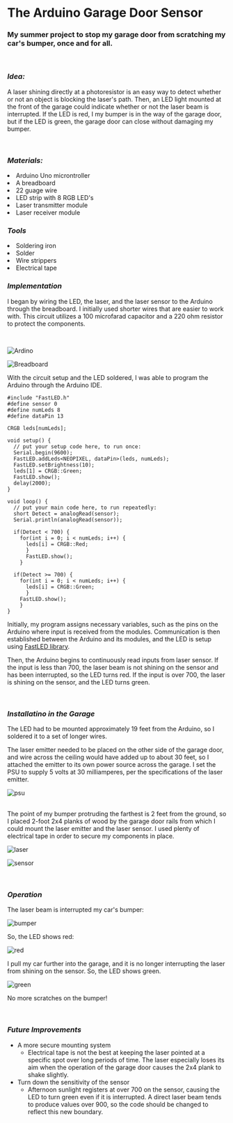 # The Arduino Garage Door Sensor
### My summer project to stop my garage door from scratching my car's bumper, once and for all.

<br>

### *Idea:*

A laser shining directly at a photoresistor is an easy way to detect whether or not an object is blocking the laser's path. Then, an LED light mounted at the front of the garage could indicate whether or not the laser beam is interrupted. If the LED is red, I my bumper is in the way of the garage door, but if the LED is green, the garage door can close without damaging my bumper.

<br>

### *Materials:*
<li> Arduino Uno microntroller
<li> A breadboard
<li> 22 guage wire
<li> LED strip with 8 RGB LED's
<li> Laser transmitter module
<li> Laser receiver module

<br>

### *Tools*
<li> Soldering iron
<li> Solder
<li> Wire strippers
<li> Electrical tape

<br>

### *Implementation*
I began by wiring the LED, the laser, and the laser sensor to the Arduino through the breadboard. I initially used shorter wires that are easier to work with. This circuit utilizes a 100 microfarad capacitor and a 220 ohm resistor to protect the components.

<br>

![Ardino](Arduino.jpg)

![Breadboard](breadboard.jpg)

With the circuit setup and the LED soldered, I was able to program the Arduino through the Arduino IDE. 

``` 
#include "FastLED.h"
#define sensor 0       
#define numLeds 8
#define dataPin 13
        
CRGB leds[numLeds];

void setup() {
  // put your setup code here, to run once:
  Serial.begin(9600);
  FastLED.addLeds<NEOPIXEL, dataPin>(leds, numLeds); 
  FastLED.setBrightness(10);
  leds[1] = CRGB::Green;
  FastLED.show();
  delay(2000);
}

void loop() {
  // put your main code here, to run repeatedly:
  short Detect = analogRead(sensor);
  Serial.println(analogRead(sensor));
  
  if(Detect < 700) {
    for(int i = 0; i < numLeds; i++) {
      leds[i] = CRGB::Red;
      }
      FastLED.show();
    }

  if(Detect >= 700) {
    for(int i = 0; i < numLeds; i++) {
      leds[i] = CRGB::Green;
      }
    FastLED.show();
    }
}
```

Initially, my program assigns necessary variables, such as the pins on the Arduino where input is received from the modules. Communication is then established between the Arduino and its modules, and the LED is setup using [FastLED library](https://fastled.io/).

Then, the Arduino begins to continuously read inputs from laser sensor. If the input is less than 700, the laser beam is not shining on the sensor and has been interrupted, so the LED turns red. If the input is over 700, the laser is shining on the sensor, and the LED turns green.

<br>

### *Installatino in the Garage*
The LED had to be mounted approximately 19 feet from the Arduino, so I soldered it to a set of longer wires. 

The laser emitter needed to be placed on the other side of the garage door, and wire across the ceiling would have added up to about 30 feet, so I attached the emitter to its own power source across the garage. I set the PSU to supply 5 volts at 30 milliamperes, per the specifications of the laser emitter.

![psu](psu.jpg)

<br>
The point of my bumper protruding the farthest is 2 feet from the ground, so I placed 2-foot 2x4 planks of wood by the garage door rails from which I could mount the laser emitter and the laser sensor. I used plenty of electrical tape in order to secure my components in place.

<br>

![laser](laser.jpg)

![sensor](sensor.jpg)

<br>

### *Operation*

The laser beam is interrupted my car's bumper:

![bumper](bumper.jpg)

So, the LED shows red:

![red](redLed.jpg)

I pull my car further into the garage, and it is no longer interrupting the laser from shining on the sensor. So, the LED shows green.

![green](greenLed.jpg)

No more scratches on the bumper!

<br>

### *Future Improvements*

- A more secure mounting system
    - Electrical tape is not the best at keeping the laser pointed at a specific spot over long periods of time. The laser especially loses its aim when the operation of the garage door causes the 2x4 plank to shake slightly. 
- Turn down the sensitivity of the sensor
    - Afternoon sunlight registers at over 700 on the sensor, causing the LED to turn green even if it is interrupted. A direct laser beam tends to produce values over 900, so the code should be changed to reflect this new boundary. 






